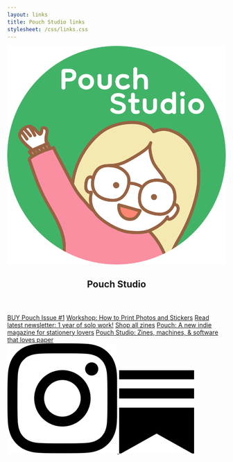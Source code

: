 ```yaml
---
layout: links
title: Pouch Studio links
stylesheet: /css/links.css
---
```


<div class="links">

<header>
  <img src="/images/logo-for-screen.png" id="link-logo">
  <h2>Pouch Studio</h2>
</header>

<div class="list">
  <a href="https://shop.pouchmagazine.com/" target="_blank">BUY Pouch Issue #1</a>
  <a href="https://yosekastationery.com/collections/stationery-fest-2024-workshops/products/stationery-fest-workshop-how-to-print-photos-and-stickers-with-victoria-kirst-august-8-1pm" target="_blank">Workshop: How to Print Photos and Stickers</a>
  <a href="https://vrklovespaper.substack.com/p/1-year-of-solo-work" target="_blank">Read latest newsletter: 1 year of solo work!</a>
  <a href="https://shop.pouchmagazine.com/" target="_blank">Shop all zines</a>
  <a href="http://pouchmagazine.com/" target="_blank">Pouch: A new indie magazine for stationery lovers</a>
  <a href="https://pouch.studio/" target="_blank">Pouch Studio: Zines, machines, & software that loves paper</a>
</div>

<div class="social-icons">
  <a href="https://www.instagram.com/pouch.studio" target="_blank">
    <img src="/images/instagram-icon.png" class="instagram" />
  </a>
  <a href="https://vrklovespaper.substack.com/" target="_blank">
    <img src="/images/substack.png" class="newsletter" />
  </a>
</div>

</div>
